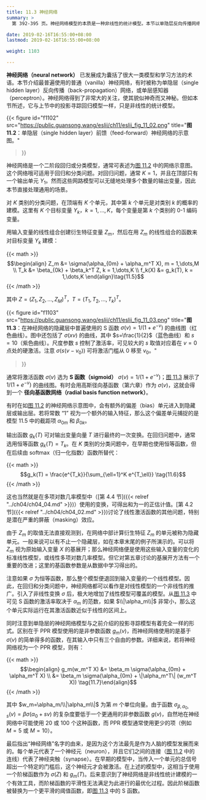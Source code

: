 ```yaml
---
title: 11.3 神经网络
summary: >
  第 392-395 页。神经网络模型的本质是一种非线性的统计模型。本节以单隐层反向传播网络为例，介绍了神经网络的基本结构。

date: 2019-02-16T16:55:00+08:00
lastmod: 2019-02-16T16:55:00+08:00

weight: 1103

---
```


**神经网络（neural network）** 已发展成为囊括了很大一类模型和学习方法的术语。本节介绍最普遍使用的普通（vanilla）神经网络，有时被称为单隐层（single hidden layer）反向传播（back-propagation）网络，或单层感知器（perceptron）。神经网络得到了非常大的关注，使其貌似神奇而又神秘。但如本节所述，它与上节中的投影寻踪回归模型一样，只是非线性的统计模型。

{{< figure
  id="f1102"
  src="https://public.guansong.wang/eslii/ch11/eslii_fig_11_02.png"
  title="**图 11.2**：单隐层（single hidden layer）前馈（feed-forward）神经网络的示意图。"
>}}

神经网络是一个二阶段回归或分类模型，通常可表述为[图 11.2](#figure-f1102) 中的网络示意图。这个网络哦可适用于回归和分类问题。对回归问题，通常 $K=1$，并且在顶部只有一个输出单元 $Y_1$。然而这些网路模型可以无缝地处理多个数量的输出变量，因此本节直接处理通用的场景。

对 $K$ 类别的分类问题，在顶端有 $K$ 个单元，其中第 $k$ 个单元是对类别 $k$ 的概率的建模。这里有 $K$ 个目标变量 $Y_k$，$k=1,\dots,K$，每个变量是第 $k$ 个类别的 0-1 编码变量。

用输入变量的线性组合创建衍生特征变量 $Z_m$，然后在用 $Z_m$ 的线性组合的函数来对目标变量 $Y_k$ 建模：

{{< math >}}
$$\begin{align}
Z_m &= \sigma(\alpha_{0m} + \alpha_m^T X), m = 1,\dots,M \\
T_k &= \beta_{0k} + \beta_k^T Z, k = 1,\dots,K \\
f_k(X) &= g_k(T), k = 1,\dots,K
\end{align}\tag{11.5}$$
{{< /math >}}

其中 $Z=(Z_1,Z_2,\dots,Z_M)^T$，$T=(T_1,T_2,\dots,T_k)^T$。

{{< figure
  id="f1103"
  src="https://public.guansong.wang/eslii/ch11/eslii_fig_11_03.png"
  title="**图 11.3**：在神经网络的隐藏层中普遍使用的 S 函数 $\sigma(v)=1/(1+e^{-v})$ 的曲线图（红色曲线）。图中还包括了 $\sigma(xv)$ 的曲线，其中 $s=\frac{1}{2}$（蓝色曲线）和 $s=10$（紫色曲线）。尺度参数 $s$ 控制了激活率，可见较大的 $s$ 取值对应着在 $v=0$ 点处的硬激活。注意 $\sigma(s(v-v_0))$ 可将激活门槛从 $0$ 移至 $v_0$。"
>}}

通常将激活函数 $\sigma(v)$ 选为 **S 函数（sigmoid）** $\sigma(v)=1/(1+e^{-v})$；[图 11.3](#figure-f1103) 展示了 $1/(1+e^{-v})$ 的曲线图。有时会用高斯径向基函数（第六章）作为 $\sigma(v)$，这就会得到一个 **径向基函数网络（radial basis function network）**。

有时在如[图 11.2](#figure-f1102) 的神经网络示意图中，会有额外的偏差（bias）单元进入到隐藏层或输出层。若将常数 “1” 视为一个额外的输入特征，那么这个偏差单元捕捉的是模型 11.5 中的截距项 $\alpha_{0m}$ 和 $\beta_{0k}$。

输出函数 $g_k(T)$ 可对输出变量向量 $T$ 进行最终的一次变换。在回归问题中，通常选用恒等函数 $g_k(T)=T_k$。在 $K$ 类别的分类问题中，在早期也使用恒等函数，但在后续由 softmax（归一化指数）函数所替代：

{{< math >}}
$$g_k(T) = \frac{e^{T_k}}{\sum_{\ell=1}^K e^{T_\ell}} \tag{11.6}$$
{{< /math >}}

这也当然就是在多项对数几率模型中（[第 4.4 节]({{< relref "../ch04/ch04_04.md" >}})）使用的变换，可得出和为一的正估计值。[第 4.2 节]({{< relref "../ch04/ch04_02.md" >}})讨论了线性激活函数的其他问题，特别是潜在严重的屏蔽（masking）效应。

由于 $Z_m$ 的取值无法直接观测到，在网络中部计算衍生特征 $Z_m$ 的单元被称为隐藏单元。一般来说可以有不止一个隐藏层，如在本章末尾的例子所演示的。可以将 $Z_m$ 视为原始输入变量 $X$ 的基展开；那么神经网络便是使用这些输入变量的变化的标准线性模型，或线性多项对数几率模型。但它对第五章讨论的基展开方法有一个重要的改进；这里的基函数参数是从数据中学习得出的。

注意如果 $\sigma$ 为恒等函数，那么整个模型便退回到输入变量的一个线性模型。因此，在回归和分类问题中，神经网络都可以看作是对线性模型的一个非线性的推广。引入了非线性变换 $\sigma$ 后，极大地增加了线性模型可覆盖的模型。从[图 11.3](#figure-f1103) 中可见 S 函数的激活率取决于 $\alpha_m$ 的范数，如果 $\\|\alpha_m\\|$ 非常小，那么这个单元实际运行在其激活函数近似于线性的区间上。

同时注意到单隐层的神经网络模型与之前介绍的投影寻踪模型有着完全一样的形式。区别在于 PPR 模型使用的是非参数函数 $g_m(v)$，而神经网络使用的是基于 $\sigma(v)$ 的简单得多的函数，在其输入中只有三个自由的参数。详细来说，若将神经网络视为一个 PPR 模型，则有：

{{< math >}}
$$\begin{align} g_m(w_m^T X)
&= \beta_m \sigma(\alpha_{0m} + \alpha_m^T X) \\
&= \beta_m \sigma(\alpha_{0m} + \|\alpha_m^T\| (w_m^T X))
\tag{11.7}\end{align}$$
{{< /math >}}

其中 $w_m=\alpha_m/\\|\alpha_m\\|$ 为第 $m$ 个单位向量。由于函数 $\sigma_{\beta,\alpha_0,s}(v)=\beta\sigma(\alpha_0+sv)$ 的复杂度要低于一个更通用的非参数函数 $g(v)$，自然地在神经网络中可能使用 20 或 100 个这种函数，而 PPR 模型通常使用更少的项（例如 $M=5$ 或 $M=10$）。

最后指出“神经网络”名字的由来，是因为这个方法最先是作为人脑的模型发展而来的。每个单元代表了一个神经元（neuron），并且它们之间的连接（[图 11.2](#figure-f1102) 中的连线）代表了神经突触（synapse）。在早期的模型中，当传入一个单元的总信号超出一个特定的门槛后，这个神经元才会被激活。在上述的模型中，这相当于使用一个阶梯函数作为 $\sigma(Z)$ 和 $g_m(T)$。后来意识到了神经网络是非线性统计建模的一个有效工具，而阶梯函数的平滑性无法满足为此进行的最优化过程。因此阶梯函数被替换为一个更平滑的阈值函数，即[图 11.3](#figure-f1103) 中的 S 函数。